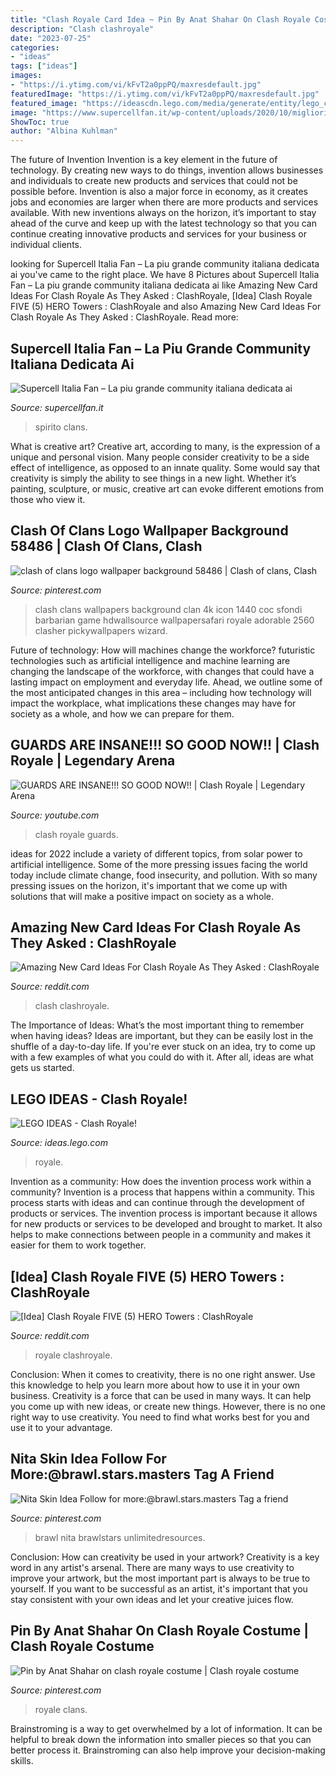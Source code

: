 ```yaml
---
title: "Clash Royale Card Idea ~ Pin By Anat Shahar On Clash Royale Costume"
description: "Clash clashroyale"
date: "2023-07-25"
categories:
- "ideas"
tags: ["ideas"]
images:
- "https://i.ytimg.com/vi/kFvT2a0ppPQ/maxresdefault.jpg"
featuredImage: "https://i.ytimg.com/vi/kFvT2a0ppPQ/maxresdefault.jpg"
featured_image: "https://ideascdn.lego.com/media/generate/entity/lego_ci/project/b2981334-1814-451b-b4eb-a536bb9eaa03/1/resize:1600:900/legacy"
image: "https://www.supercellfan.it/wp-content/uploads/2020/10/migliori-deck-per-spirito-elettrico-su-clash-royale.jpg"
ShowToc: true
author: "Albina Kuhlman"
---
```



The future of Invention
Invention is a key element in the future of technology. By creating new ways to do things, invention allows businesses and individuals to create new products and services that could not be possible before. Invention is also a major force in economy, as it creates jobs and economies are larger when there are more products and services available. With new inventions always on the horizon, it’s important to stay ahead of the curve and keep up with the latest technology so that you can continue creating innovative products and services for your business or individual clients.

	

		
looking for Supercell Italia Fan – La piu grande community italiana dedicata ai you've came to the right place. We have 8 Pictures about Supercell Italia Fan – La piu grande community italiana dedicata ai like Amazing New Card Ideas For Clash Royale As They Asked : ClashRoyale, [Idea] Clash Royale FIVE (5) HERO Towers : ClashRoyale and also Amazing New Card Ideas For Clash Royale As They Asked : ClashRoyale. Read more:
		
    
## Supercell Italia Fan – La Piu Grande Community Italiana Dedicata Ai

<img loading=lazy src="https://www.supercellfan.it/wp-content/uploads/2020/10/migliori-deck-per-spirito-elettrico-su-clash-royale.jpg" onerror="this.onerror=null;this.src='https://tse2.mm.bing.net/th?id=OIP.fr3S6OWkI1x35TUt_2-CcQHaEd&amp;pid=15.1';" alt="Supercell Italia Fan – La piu grande community italiana dedicata ai">

_Source: supercellfan.it_

>spirito clans. 

	

What is creative art?
Creative art, according to many, is the expression of a unique and personal vision. Many people consider creativity to be a side effect of intelligence, as opposed to an innate quality. Some would say that creativity is simply the ability to see things in a new light. Whether it’s painting, sculpture, or music, creative art can evoke different emotions from those who view it.

    
## Clash Of Clans Logo Wallpaper Background 58486 | Clash Of Clans, Clash

<img loading=lazy src="https://i.pinimg.com/originals/00/2a/2a/002a2a7793e769ded4494804c55a5304.jpg" onerror="this.onerror=null;this.src='https://tse4.mm.bing.net/th?id=OIP.u9TCy9TB7zl1ctMLldDNTwHaEK&amp;pid=15.1';" alt="clash of clans logo wallpaper background 58486 | Clash of clans, Clash">

_Source: pinterest.com_

>clash clans wallpapers background clan 4k icon 1440 coc sfondi barbarian game hdwallsource wallpapersafari royale adorable 2560 clasher pickywallpapers wizard. 

	

Future of technology: How will machines change the workforce?
futuristic technologies such as artificial intelligence and machine learning are changing the landscape of the workforce, with changes that could have a lasting impact on employment and everyday life. Ahead, we outline some of the most anticipated changes in this area – including how technology will impact the workplace, what implications these changes may have for society as a whole, and how we can prepare for them.

    
## GUARDS ARE INSANE!!! SO GOOD NOW!! | Clash Royale | Legendary Arena

<img loading=lazy src="https://i.ytimg.com/vi/kFvT2a0ppPQ/maxresdefault.jpg" onerror="this.onerror=null;this.src='https://tse3.mm.bing.net/th?id=OIP.rdpu11Geqc-fJbNm86yGCwHaEK&amp;pid=15.1';" alt="GUARDS ARE INSANE!!! SO GOOD NOW!! | Clash Royale | Legendary Arena">

_Source: youtube.com_

>clash royale guards. 

	

ideas for 2022 include a variety of different topics, from solar power to artificial intelligence. Some of the more pressing issues facing the world today include climate change, food insecurity, and pollution. With so many pressing issues on the horizon, it's important that we come up with solutions that will make a positive impact on society as a whole.

    
## Amazing New Card Ideas For Clash Royale As They Asked : ClashRoyale

<img loading=lazy src="https://preview.redd.it/ywef2j8qb1o01.png?auto=webp&amp;s=c436299e0e5d0402bb9d82e9517c036c7f14e46b" onerror="this.onerror=null;this.src='https://tse1.mm.bing.net/th?id=OIP.wPro77IdoccBmwPe_7oGNgHaHL&amp;pid=15.1';" alt="Amazing New Card Ideas For Clash Royale As They Asked : ClashRoyale">

_Source: reddit.com_

>clash clashroyale. 

	

The Importance of Ideas: What’s the most important thing to remember when having ideas?
Ideas are important, but they can be easily lost in the shuffle of a day-to-day life. If you're ever stuck on an idea, try to come up with a few examples of what you could do with it. After all, ideas are what gets us started.

    
## LEGO IDEAS - Clash Royale!

<img loading=lazy src="https://ideascdn.lego.com/media/generate/entity/lego_ci/project/b2981334-1814-451b-b4eb-a536bb9eaa03/1/resize:1600:900/legacy" onerror="this.onerror=null;this.src='https://tse2.mm.bing.net/th?id=OIP.y9xUV66UWVk65mA2E4D7MwHaFQ&amp;pid=15.1';" alt="LEGO IDEAS - Clash Royale!">

_Source: ideas.lego.com_

>royale. 

	

Invention as a community: How does the invention process work within a community?
Invention is a process that happens within a community. This process starts with ideas and can continue through the development of products or services. The invention process is important because it allows for new products or services to be developed and brought to market. It also helps to make connections between people in a community and makes it easier for them to work together.

    
## [Idea] Clash Royale FIVE (5) HERO Towers : ClashRoyale

<img loading=lazy src="https://preview.redd.it/323s0k7aodiy.png?auto=webp&amp;s=c52344fd7789b98eb0c15ba4dc6729b0ffcf9079" onerror="this.onerror=null;this.src='https://tse4.mm.bing.net/th?id=OIP.0lh006gPa7N-xRg3BSDotgHaFS&amp;pid=15.1';" alt="[Idea] Clash Royale FIVE (5) HERO Towers : ClashRoyale">

_Source: reddit.com_

>royale clashroyale. 

	

Conclusion: When it comes to creativity, there is no one right answer. Use this knowledge to help you learn more about how to use it in your own business.
Creativity is a force that can be used in many ways. It can help you come up with new ideas, or create new things. However, there is no one right way to use creativity. You need to find what works best for you and use it to your advantage.

    
## Nita Skin Idea Follow For More:@brawl.stars.masters Tag A Friend

<img loading=lazy src="https://i.pinimg.com/736x/8c/bd/4e/8cbd4e37ffb3b7c7dc1e8b408b822535.jpg" onerror="this.onerror=null;this.src='https://tse3.mm.bing.net/th?id=OIP.sxlPPqrWlXcPTOh9zhQw4QHaHa&amp;pid=15.1';" alt="Nita Skin Idea Follow for more:@brawl.stars.masters Tag a friend">

_Source: pinterest.com_

>brawl nita brawlstars unlimitedresources. 

	

Conclusion: How can creativity be used in your artwork?
Creativity is a key word in any artist's arsenal. There are many ways to use creativity to improve your artwork, but the most important part is always to be true to yourself. If you want to be successful as an artist, it's important that you stay consistent with your own ideas and let your creative juices flow.

    
## Pin By Anat Shahar On Clash Royale Costume | Clash Royale Costume

<img loading=lazy src="https://i.pinimg.com/originals/67/e9/49/67e949f246e06bb013636c877adc9ab7.jpg" onerror="this.onerror=null;this.src='https://tse1.mm.bing.net/th?id=OIP.pKgnIxAGECzo6p8V3k55nwHaJ4&amp;pid=15.1';" alt="Pin by Anat Shahar on clash royale costume | Clash royale costume">

_Source: pinterest.com_

>royale clans. 

	

Brainstroming is a way to get overwhelmed by a lot of information. It can be helpful to break down the information into smaller pieces so that you can better process it. Brainstroming can also help improve your decision-making skills.

